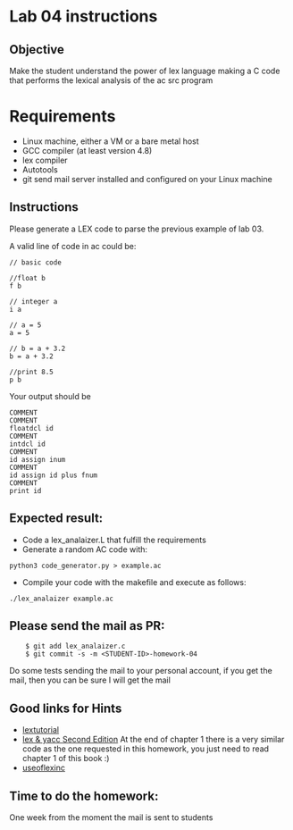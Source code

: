 # Lab 04 instructions

## Objective

Make the student understand the power of lex language making a C code that
performs the lexical analysis of the ac src program

# Requirements

* Linux machine, either a VM or a bare metal host
* GCC compiler (at least version 4.8)
* lex compiler
* Autotools
* git send mail server installed and configured on your Linux machine

## Instructions

Please generate a LEX code to parse the previous example of lab 03.

A valid line of code in ac could be:

```
// basic code

//float b
f b

// integer a
i a

// a = 5
a = 5

// b = a + 3.2
b = a + 3.2

//print 8.5
p b
```

Your output should be

```
COMMENT
COMMENT
floatdcl id
COMMENT
intdcl id
COMMENT
id assign inum
COMMENT
id assign id plus fnum
COMMENT
print id
```

## Expected result:

* Code a lex_analaizer.L that fulfill the requirements
* Generate a random AC code with:

```
python3 code_generator.py > example.ac

```

* Compile your code with the makefile and execute as follows:

```
./lex_analaizer example.ac
```


## Please send the mail as PR:

```
    $ git add lex_analaizer.c
    $ git commit -s -m <STUDENT-ID>-homework-04
```
Do some tests sending the mail to your personal account, if you get the mail,
then you can be sure I will get the mail

## Good links for Hints

* [lextutorial](https://ds9a.nl/lex-yacc/cvs/lex-yacc-howto.html)
* [lex & yacc Second
Edition](https://www.amazon.com/lex-yacc-Doug-Brown/dp/1565920007)
At the end of chapter 1 there is a very similar code as the one requested in
this homework, you just need to read chapter 1 of this book :)
* [useoflexinc](https://www.quora.com/What-is-the-function-of-yylex-yyin-yyout-and-fclose-yyout-in-LEX)

## Time to do the homework:

One week from the moment the mail is sent to students

